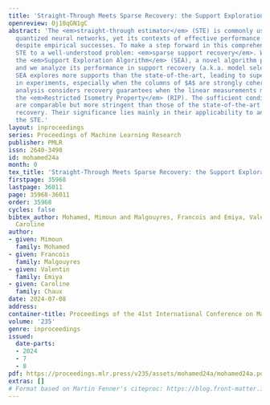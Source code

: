 ```yaml
---
title: 'Straight-Through Meets Sparse Recovery: the Support Exploration Algorithm'
openreview: Oj18qGN1gC
abstract: 'The <em>straight-through estimator</em> (STE) is commonly used to optimize
  quantized neural networks, yet its contexts of effective performance are still unclear
  despite empirical successes. To make a step forward in this comprehension, we apply
  STE to a well-understood problem: <em>sparse support recovery</em>. We introduce
  the <em>Support Exploration Algorithm</em> (SEA), a novel algorithm promoting sparsity,
  and we analyze its performance in support recovery (a.k.a. model selection) problems.
  SEA explores more supports than the state-of-the-art, leading to superior performance
  in experiments, especially when the columns of $A$ are strongly coherent. The theoretical
  analysis considers recovery guarantees when the linear measurements matrix $A$ satisfies
  the <em>Restricted Isometry Property</em> (RIP). The sufficient conditions of recovery
  are comparable but more stringent than those of the state-of-the-art in sparse support
  recovery. Their significance lies mainly in their applicability to an instance of
  the STE.'
layout: inproceedings
series: Proceedings of Machine Learning Research
publisher: PMLR
issn: 2640-3498
id: mohamed24a
month: 0
tex_title: 'Straight-Through Meets Sparse Recovery: the Support Exploration Algorithm'
firstpage: 35968
lastpage: 36011
page: 35968-36011
order: 35968
cycles: false
bibtex_author: Mohamed, Mimoun and Malgouyres, Francois and Emiya, Valentin and Chaux,
  Caroline
author:
- given: Mimoun
  family: Mohamed
- given: Francois
  family: Malgouyres
- given: Valentin
  family: Emiya
- given: Caroline
  family: Chaux
date: 2024-07-08
address:
container-title: Proceedings of the 41st International Conference on Machine Learning
volume: '235'
genre: inproceedings
issued:
  date-parts:
  - 2024
  - 7
  - 8
pdf: https://proceedings.mlr.press/v235/assets/mohamed24a/mohamed24a.pdf
extras: []
# Format based on Martin Fenner's citeproc: https://blog.front-matter.io/posts/citeproc-yaml-for-bibliographies/
---
```

